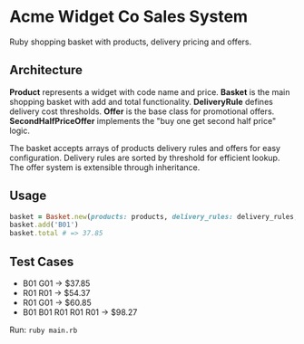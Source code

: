 # Acme Widget Co Sales System

Ruby shopping basket with products, delivery pricing and offers.

## Architecture

**Product** represents a widget with code name and price. 
**Basket** is the main shopping basket with add and total functionality. 
**DeliveryRule** defines delivery cost thresholds. 
**Offer** is the base class for promotional offers. 
**SecondHalfPriceOffer** implements the "buy one get second half price" logic.

The basket accepts arrays of products delivery rules and offers for easy configuration. Delivery rules are sorted by threshold for efficient lookup. The offer system is extensible through inheritance.

## Usage

```ruby
basket = Basket.new(products: products, delivery_rules: delivery_rules, offers: offers)
basket.add('B01')
basket.total # => 37.85
```

## Test Cases

- B01 G01 → $37.85
- R01 R01 → $54.37
- R01 G01 → $60.85  
- B01 B01 R01 R01 R01 → $98.27

Run: `ruby main.rb`
